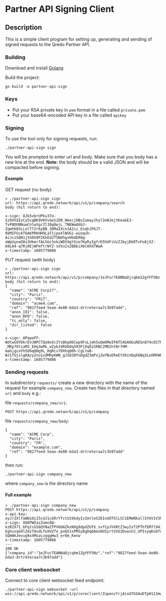 # Partner API Signing Client

## Description
This is a simple client program for setting up, generating and sending of signed requests to the Qredo Partner API.

### Building

Download and install [Golang](https://golang.org/doc/install)

Build the project:
```
go build -o partner-api-sign
```

### Keys
* Put your RSA private key in `pem` format in a file called `private.pem`
* Put your base64-encoded API key in a file called `apikey`

### Signing
To use the tool only for signing requests, run:
```
./partner-api-sign sign
```
You will be prompted to enter url and body. Make sure that you body has a new line at the end.
**Note:** the body should be a valid JSON and will be compacted before signing.

#### Example
GET request (no body)
```
» ./partner-api-sign sign
url: https://api.qredo.network/api/v1/p/company/search
body (hit return to end):

x-sign: OJk5vbrUPku37o-SiRXhIEzCy5cqBK9VKVvGeS1DD_HmxcjOBsIumayJhyl3oWJejtKeaGE3-TvPBDUNNuwCnlwVgrZl3Qq8ejL_TNEWwA6bJ-ZqmhK8SLLelTT2r6yBB_3DMaIXcn1A2cz_EsqhJP6JT-0kMIFUcAT6AKPRKHH9Laf1jpoXlNUGi-wuoquh-AiJczSQN1j5SOSOP2EkEd2T5NdSgxHbdER8g-eWpUyeaO8z2HkmrfALhUz3okiWDS9gYXzo7HyRyIgfrD5hUFiUzZJbyjDkRTvFo8jXZ-A9LA4-q7Rj0EjWFmftrNYZ-sXVuIx2BDbiX0cHXdTWwA
x-timestamp: 1605779886
```

PUT request (with body)
```
» ./partner-api-sign sign
url: https://api.qredo.network/api/v1/p/company/1eJFur7EANNaDjcqbm1ZgYFF5Nz
body (hit return to end):
{
  "name": "ACME Corp17",
  "city": "Paris",
  "country": "FR17",
  "domain": "acme4.com",
  "ref": "9827feed-5eae-4e80-bda3-drtreteraa7c3b97add",
  "anon_IOI": false,
  "anon_RFQ": false,
  "tc_only": false,
  "dir_listed": false
}

x-sign: APqwoFF-WdtwG9YDkrEVJWPCTQa9oXcIYsBkpO6Cwp9FxLjmh5uQmKMwIPATS4GAOGuRDSn874cO1TN77h_UQavmR86RH4IxIWqaZapHWVdaCntQs6r0j_0BSxNfbm8hHYpByxIJrtcCseuZ_XAIP5fJ-_MKp7OtiaM3_EHq3wRk_wZybJdRUbOq593PjDq622RBC2MDZntNr7HM-maGjgcoYh5U6qQHg9L_HgRcv7OXhqQ0h-CgLYaB-WJ1fUjxlgKAzy2nu1xdMHyKWN_gJSOJDfnDgdZ3mPxjZwfBvEReEfdXiVQq56Nq3LeOMXWERJ7x9vgGRsMbpHIYLWNooA
x-timestamp: 1605779886
```

### Sending requests
In subdirectory `requests/` create a new directory with the name of the request for example `company_new`. 
Create two files in that directory named `uri` and `body` e.g.:

file `requests/company_new/uri`:
```
POST https://api.qredo.network/api/v1/p/company
```
file `requests/company_new/body`:
```
{
  "name": "ACME Corp",
  "city": "Paris",
  "country": "FR",
  "domain": "example.com",
  "ref": "9827feed-5eae-4e80-bda3-drtreteraa7c3b97add"
}

```

then run:
```
./partner-api-sign company_new
```
where `company_new` is the directory name

#### Full example
```
» ./partner-api-sign company_new
POST https://api.qredo.network/api/v1/p/company
x-api-key: eyJrZXlfaWQiOiI5cUJ1cGRrYTctU19kdyIsImtleSI6IndOTGlLSC1EMmRKall5YUV1V3hoS0RmaG9XZTVqUTNib3JKdWZjeERzcFUifQ
x-sign: X66PWIazZomn4Q-kzRZX71_6FqtcGS6QYNaZfPV6OAZkxNXg9dpdZUfX_svfCpJVXRtZ3wyIxT2PThfEM7l94ihowpwWzZ6zUZ0Dk1dJFaMxeRxVmT8AGIiR4GncEgnNStcAcPaIsFwarq43lOJKMJgppR3gkEqB5i7n6sWA-EghssqG4lZdzfAvdLfeXUZfe_poQS1sPMSy8gDqbAeo0UIyrtSVG3Duwsh2_UPIsyqKu9fdmllErfRNTXoFZe7i7Ulr4y7Ya45gyUYEzdqT8Gm3t0OttQqEyyvIwx7nrmy1ACaZwmg-SQmWkJevug9xXMozLvgqgHw3_erOm_Kenw
x-timestamp: 1605779886
---
200 OK
{"company_id":"1eJFur7EANNaDjcqbm1ZgYFF5Nz","ref":"9827feed-5eae-4e80-bda3-drtreteraa7c3b97add"}
```

### Core client websocket

Connect to core client websocket feed endpoint:
```
./partner-api-sign websocket -url wss://api.qredo.network/api/v1/p/coreclient/ZupenzfrjAixU7G5AoDTpH113mwBa6enNfnhkEETqWix/feed
```

